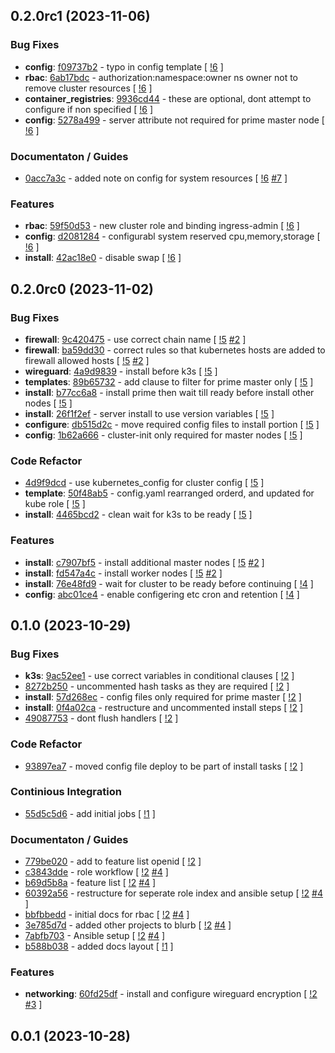 ## 0.2.0rc1 (2023-11-06)

### Bug Fixes

- **config**: [f09737b2](https://gitlab.com/nofusscomputing/projects/ansible/kubernetes/-/commit/f09737b21f1bac4d505207136e9505c83140b4cf) - typo in config template [ [!6](https://gitlab.com/nofusscomputing/projects/ansible/kubernetes/-/merge_requests/6) ]
- **rbac**: [6ab17bdc](https://gitlab.com/nofusscomputing/projects/ansible/kubernetes/-/commit/6ab17bdc3c660e704ce7319a21a517f38907a541) - authorization:namespace:owner ns owner not to remove cluster resources [ [!6](https://gitlab.com/nofusscomputing/projects/ansible/kubernetes/-/merge_requests/6) ]
- **container_registries**: [9936cd44](https://gitlab.com/nofusscomputing/projects/ansible/kubernetes/-/commit/9936cd449911a0e9612309690fbca82e8565c2b3) - these are optional, dont attempt to configure if non specified [ [!6](https://gitlab.com/nofusscomputing/projects/ansible/kubernetes/-/merge_requests/6) ]
- **config**: [5278a499](https://gitlab.com/nofusscomputing/projects/ansible/kubernetes/-/commit/5278a4996e0370bbe14ba08189879c19f6b1f983) - server attribute not required for prime master node [ [!6](https://gitlab.com/nofusscomputing/projects/ansible/kubernetes/-/merge_requests/6) ]

### Documentaton / Guides

- [0acc7a3c](https://gitlab.com/nofusscomputing/projects/ansible/kubernetes/-/commit/0acc7a3cc2b93f94fc92839e34dec02cfe4d5ec2) - added note on config for system resources [ [!6](https://gitlab.com/nofusscomputing/projects/ansible/kubernetes/-/merge_requests/6) [#7](https://gitlab.com/nofusscomputing/projects/ansible/kubernetes/-/issues/7) ]

### Features

- **rbac**: [59f50d53](https://gitlab.com/nofusscomputing/projects/ansible/kubernetes/-/commit/59f50d53df4e28ef114d734f652cb25d396a381d) - new cluster role and binding ingress-admin [ [!6](https://gitlab.com/nofusscomputing/projects/ansible/kubernetes/-/merge_requests/6) ]
- **config**: [d2081284](https://gitlab.com/nofusscomputing/projects/ansible/kubernetes/-/commit/d2081284d1d526a57a34082f5ad944dc12671750) - configurabl system reserved cpu,memory,storage [ [!6](https://gitlab.com/nofusscomputing/projects/ansible/kubernetes/-/merge_requests/6) ]
- **install**: [42ac18e0](https://gitlab.com/nofusscomputing/projects/ansible/kubernetes/-/commit/42ac18e05768e61f0d960fb3afe2482431bd5fce) - disable swap [ [!6](https://gitlab.com/nofusscomputing/projects/ansible/kubernetes/-/merge_requests/6) ]

## 0.2.0rc0 (2023-11-02)

### Bug Fixes

- **firewall**: [9c420475](https://gitlab.com/nofusscomputing/projects/ansible/kubernetes/-/commit/9c4204751e00c6d8a36c0fcb1ff66f0a87ba574e) - use correct chain name [ [!5](https://gitlab.com/nofusscomputing/projects/ansible/kubernetes/-/merge_requests/5) [#2](https://gitlab.com/nofusscomputing/projects/ansible/kubernetes/-/issues/2) ]
- **firewall**: [ba59dd30](https://gitlab.com/nofusscomputing/projects/ansible/kubernetes/-/commit/ba59dd305728b15801aca3aef81ea8aa35e5d402) - correct rules so that kubernetes hosts are added to firewall allowed hosts [ [!5](https://gitlab.com/nofusscomputing/projects/ansible/kubernetes/-/merge_requests/5) [#2](https://gitlab.com/nofusscomputing/projects/ansible/kubernetes/-/issues/2) ]
- **wireguard**: [4a9d9839](https://gitlab.com/nofusscomputing/projects/ansible/kubernetes/-/commit/4a9d98394e3fd327a0f681e42b5415e25520cff4) - install before k3s [ [!5](https://gitlab.com/nofusscomputing/projects/ansible/kubernetes/-/merge_requests/5) ]
- **templates**: [89b65732](https://gitlab.com/nofusscomputing/projects/ansible/kubernetes/-/commit/89b65732478883a5ccc29c9100c30840bf08d55e) - add clause to filter for prime master only [ [!5](https://gitlab.com/nofusscomputing/projects/ansible/kubernetes/-/merge_requests/5) ]
- **install**: [b77cc6a8](https://gitlab.com/nofusscomputing/projects/ansible/kubernetes/-/commit/b77cc6a8e902739f43519d4e9a0c0dcfca0cc30f) - install prime then wait till ready before install other nodes [ [!5](https://gitlab.com/nofusscomputing/projects/ansible/kubernetes/-/merge_requests/5) ]
- **install**: [26f1f2ef](https://gitlab.com/nofusscomputing/projects/ansible/kubernetes/-/commit/26f1f2efe63b47f7ab569f99aa0c1b5f28ff461b) - server install to use version variables [ [!5](https://gitlab.com/nofusscomputing/projects/ansible/kubernetes/-/merge_requests/5) ]
- **configure**: [db515d2c](https://gitlab.com/nofusscomputing/projects/ansible/kubernetes/-/commit/db515d2c1d921950c034911fad6622f969232895) - move required config files to install portion [ [!5](https://gitlab.com/nofusscomputing/projects/ansible/kubernetes/-/merge_requests/5) ]
- **config**: [1b62a666](https://gitlab.com/nofusscomputing/projects/ansible/kubernetes/-/commit/1b62a6663285b6c62323ca387ba176cc9d7eff74) - cluster-init only required for master nodes [ [!5](https://gitlab.com/nofusscomputing/projects/ansible/kubernetes/-/merge_requests/5) ]

### Code Refactor

- [4d9f9dcd](https://gitlab.com/nofusscomputing/projects/ansible/kubernetes/-/commit/4d9f9dcdff5d07bb9f0722ddc22ff061ffa24f20) - use kubernetes_config for cluster config [ [!5](https://gitlab.com/nofusscomputing/projects/ansible/kubernetes/-/merge_requests/5) ]
- **template**: [50f48ab5](https://gitlab.com/nofusscomputing/projects/ansible/kubernetes/-/commit/50f48ab5a1a5983ed7465fefda7119df5d4fff96) - config.yaml rearranged orderd, and updated for kube role [ [!5](https://gitlab.com/nofusscomputing/projects/ansible/kubernetes/-/merge_requests/5) ]
- **install**: [4465bcd2](https://gitlab.com/nofusscomputing/projects/ansible/kubernetes/-/commit/4465bcd2c4f4a94cacd0f35025d63f4f858ee58d) - clean wait for k3s to be ready [ [!5](https://gitlab.com/nofusscomputing/projects/ansible/kubernetes/-/merge_requests/5) ]

### Features

- **install**: [c7907bf5](https://gitlab.com/nofusscomputing/projects/ansible/kubernetes/-/commit/c7907bf585d182b5e68d241428dd69d7c1af1be7) - install additional master nodes [ [!5](https://gitlab.com/nofusscomputing/projects/ansible/kubernetes/-/merge_requests/5) [#2](https://gitlab.com/nofusscomputing/projects/ansible/kubernetes/-/issues/2) ]
- **install**: [fd547a4c](https://gitlab.com/nofusscomputing/projects/ansible/kubernetes/-/commit/fd547a4c0fbfa34fca6ec6860d294c1713594e41) - install worker nodes [ [!5](https://gitlab.com/nofusscomputing/projects/ansible/kubernetes/-/merge_requests/5) [#2](https://gitlab.com/nofusscomputing/projects/ansible/kubernetes/-/issues/2) ]
- **install**: [76e48fd9](https://gitlab.com/nofusscomputing/projects/ansible/kubernetes/-/commit/76e48fd965b9113d7aa69679524bc119f45db6ac) - wait for cluster to be ready before continuing [ [!4](https://gitlab.com/nofusscomputing/projects/ansible/kubernetes/-/merge_requests/4) ]
- **config**: [abc01ce4](https://gitlab.com/nofusscomputing/projects/ansible/kubernetes/-/commit/abc01ce48cbd586dfec067b3fcdbca0d204843d4) - enable configering etc cron and retention [ [!4](https://gitlab.com/nofusscomputing/projects/ansible/kubernetes/-/merge_requests/4) ]

## 0.1.0 (2023-10-29)

### Bug Fixes

- **k3s**: [9ac52ee1](https://gitlab.com/nofusscomputing/projects/ansible/kubernetes/-/commit/9ac52ee165fd364c7091ab3f1e14df365270f532) - use correct variables in conditional clauses [ [!2](https://gitlab.com/nofusscomputing/projects/ansible/kubernetes/-/merge_requests/2) ]
- [8272b250](https://gitlab.com/nofusscomputing/projects/ansible/kubernetes/-/commit/8272b2507b298ccec05e6dbaa2a526b5136b8d2d) - uncommented hash tasks as they are required [ [!2](https://gitlab.com/nofusscomputing/projects/ansible/kubernetes/-/merge_requests/2) ]
- **install**: [57d268ec](https://gitlab.com/nofusscomputing/projects/ansible/kubernetes/-/commit/57d268ec3cd990ea21979cbafe7421a0af04ea91) - config files only required for prime master [ [!2](https://gitlab.com/nofusscomputing/projects/ansible/kubernetes/-/merge_requests/2) ]
- **install**: [0f4a02ca](https://gitlab.com/nofusscomputing/projects/ansible/kubernetes/-/commit/0f4a02cadd24dc1890e57bba5266f17dd44e9766) - restructure and uncommented install steps [ [!2](https://gitlab.com/nofusscomputing/projects/ansible/kubernetes/-/merge_requests/2) ]
- [49087753](https://gitlab.com/nofusscomputing/projects/ansible/kubernetes/-/commit/4908775367a657867878111ad7e8a75e5203e492) - dont flush handlers [ [!2](https://gitlab.com/nofusscomputing/projects/ansible/kubernetes/-/merge_requests/2) ]

### Code Refactor

- [93897ea7](https://gitlab.com/nofusscomputing/projects/ansible/kubernetes/-/commit/93897ea7d5d8e11725aa1c285fac64388215d00b) - moved config file deploy to be part of install tasks [ [!2](https://gitlab.com/nofusscomputing/projects/ansible/kubernetes/-/merge_requests/2) ]

### Continious Integration

- [55d5c5d6](https://gitlab.com/nofusscomputing/projects/ansible/kubernetes/-/commit/55d5c5d6943a0794bd73f8701667e85dd653c5ea) - add initial jobs [ [!1](https://gitlab.com/nofusscomputing/projects/ansible/kubernetes/-/merge_requests/1) ]

### Documentaton / Guides

- [779be020](https://gitlab.com/nofusscomputing/projects/ansible/kubernetes/-/commit/779be0200e71956a3125332d57ac6e0dc7a4914a) - add to feature list openid [ [!2](https://gitlab.com/nofusscomputing/projects/ansible/kubernetes/-/merge_requests/2) ]
- [c3843dde](https://gitlab.com/nofusscomputing/projects/ansible/kubernetes/-/commit/c3843ddef0a6d4f885a989675b79ac5861e21138) - role workflow [ [!2](https://gitlab.com/nofusscomputing/projects/ansible/kubernetes/-/merge_requests/2) [#4](https://gitlab.com/nofusscomputing/projects/ansible/kubernetes/-/issues/4) ]
- [b69d5b8a](https://gitlab.com/nofusscomputing/projects/ansible/kubernetes/-/commit/b69d5b8a358e6b024b0afda819af0082c0b87a48) - feature list [ [!2](https://gitlab.com/nofusscomputing/projects/ansible/kubernetes/-/merge_requests/2) [#4](https://gitlab.com/nofusscomputing/projects/ansible/kubernetes/-/issues/4) ]
- [60392a56](https://gitlab.com/nofusscomputing/projects/ansible/kubernetes/-/commit/60392a565c53010faca6c6eda15d2c386133a8f7) - restructure for seperate role index and ansible setup [ [!2](https://gitlab.com/nofusscomputing/projects/ansible/kubernetes/-/merge_requests/2) [#4](https://gitlab.com/nofusscomputing/projects/ansible/kubernetes/-/issues/4) ]
- [bbfbbedd](https://gitlab.com/nofusscomputing/projects/ansible/kubernetes/-/commit/bbfbbedd11ea5b1fde199899b70cd87119e3a989) - initial docs for rbac [ [!2](https://gitlab.com/nofusscomputing/projects/ansible/kubernetes/-/merge_requests/2) [#4](https://gitlab.com/nofusscomputing/projects/ansible/kubernetes/-/issues/4) ]
- [3e785d7d](https://gitlab.com/nofusscomputing/projects/ansible/kubernetes/-/commit/3e785d7db158e41744ad19c4fcab1c11aa23823f) - added other projects to blurb [ [!2](https://gitlab.com/nofusscomputing/projects/ansible/kubernetes/-/merge_requests/2) [#4](https://gitlab.com/nofusscomputing/projects/ansible/kubernetes/-/issues/4) ]
- [7abfb703](https://gitlab.com/nofusscomputing/projects/ansible/kubernetes/-/commit/7abfb70320419ab1e98666a16453bb1b0a48426e) - Ansible setup [ [!2](https://gitlab.com/nofusscomputing/projects/ansible/kubernetes/-/merge_requests/2) [#4](https://gitlab.com/nofusscomputing/projects/ansible/kubernetes/-/issues/4) ]
- [b588b038](https://gitlab.com/nofusscomputing/projects/ansible/kubernetes/-/commit/b588b0383d3e353a8e487d06b787aed2e28de2d8) - added docs layout [ [!1](https://gitlab.com/nofusscomputing/projects/ansible/kubernetes/-/merge_requests/1) ]

### Features

- **networking**: [60fd25df](https://gitlab.com/nofusscomputing/projects/ansible/kubernetes/-/commit/60fd25df8ec897e74c164d9cc0e49ed07d002d0e) - install and configure wireguard encryption [ [!2](https://gitlab.com/nofusscomputing/projects/ansible/kubernetes/-/merge_requests/2) [#3](https://gitlab.com/nofusscomputing/projects/ansible/kubernetes/-/issues/3) ]

## 0.0.1 (2023-10-28)
